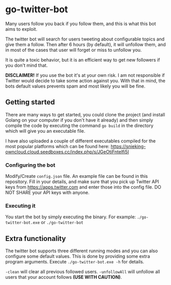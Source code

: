 # go-twitter-bot
Many users follow you back if you follow them, and this is what this bot aims to exploit.

The twitter bot will search for users tweeting about configurable topics and give them a follow. Then after 6 hours (by default), it will unfollow them, and in most of the cases that user will forget or miss to unfollow you.

It is quite a toxic behavior, but it is an efficient way to get new followers if you don't mind that.

**DISCLAIMER!** If you use the bot it's at your own risk. I am not responsible if Twitter would decide to take some action against you. With that in mind, the bots default values prevents spam and most likely you will be fine.

## Getting started
There are many ways to get started, you could clone the project (and install Golang on your computer if you don't have it already) and then simply compile the code by executing the command `go build` in the directory which will give you an executable file.

I have also uploaded a couple of different executables compiled for the most popular platforms which can be found here: https://snieking-owncloud.cloud.seedboxes.cc/index.php/s/JGeOtiFntelfi5I

### Configuring the bot
Modify/Create `config.json` file. An example file can be found in this repository. Fill in your details, and make sure that you pick up Twitter API keys from https://apps.twitter.com and enter those into the config file. DO NOT SHARE your API keys with anyone.

### Executing it
You start the bot by simply executing the binary. For example: `./go-twitter-bot.exe` or `./go-twitter-bot`

## Extra functionality
The twitter bot supports three different running modes and you can also configure some default values. This is done by providing some extra program arguments. Execute `./go-twitter-bot.exe -h` for details. 

`-clean` will clear all previous followed users.
`-unfollowAll` will unfollow all users that your account follows **(USE WITH CAUTION)**.

